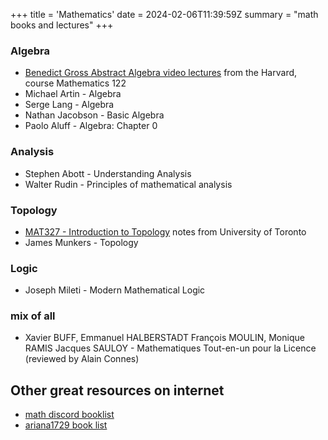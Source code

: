 +++
title = 'Mathematics'
date = 2024-02-06T11:39:59Z
summary = "math books and lectures"
+++


### Algebra
- [Benedict Gross Abstract Algebra video lectures](https://www.youtube.com/playlist?list=PLelIK3uylPMGzHBuR3hLMHrYfMqWWsmx5) from the Harvard, course Mathematics 122
- Michael Artin - Algebra
- Serge Lang - Algebra
- Nathan Jacobson - Basic Algebra
- Paolo Aluff - Algebra: Chapter 0

### Analysis
- Stephen Abott - Understanding Analysis
- Walter Rudin - Principles of mathematical analysis

### Topology
- [MAT327 - Introduction to Topology](https://www.math.utoronto.ca/ivan/mat327/?resources) notes from University of Toronto
- James Munkers - Topology

### Logic
- Joseph Mileti - Modern Mathematical Logic

### mix of all
- Xavier BUFF, Emmanuel HALBERSTADT François MOULIN, Monique RAMIS Jacques SAULOY - Mathematiques Tout-en-un pour la Licence (reviewed by Alain Connes)

## Other great resources on internet
- [math discord booklist](https://mathematics.gg/books)
- [ariana1729 book list](https://ariana1729.github.io/books.html)

